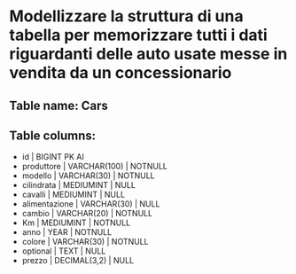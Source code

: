 # Modellizzare la struttura di una tabella per memorizzare tutti i dati riguardanti delle auto usate messe in vendita da un concessionario

## Table name: Cars

## Table columns:
- id | BIGINT PK AI
- produttore | VARCHAR(100) | NOTNULL
- modello | VARCHAR(30) | NOTNULL
- cilindrata | MEDIUMINT | NULL
- cavalli | MEDIUMINT | NULL
- alimentazione | VARCHAR(30) | NULL
- cambio | VARCHAR(20) | NOTNULL
- Km | MEDIUMINT | NOTNULL 
- anno | YEAR | NOTNULL
- colore | VARCHAR(30) | NOTNULL
- optional | TEXT | NULL
- prezzo | DECIMAL(3,2) | NULL
